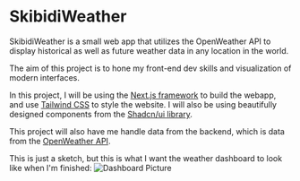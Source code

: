 # SkibidiWeather
SkibidiWeather is a small web app that utilizes the OpenWeather API to display historical as well as future weather data in any location in the world.

The aim of this project is to hone my front-end dev skills and visualization of modern interfaces.

In this project, I will be using the [Next.js framework](https://nextjs.org/) to build the webapp, and use [Tailwind CSS](https://tailwindcss.com/) to style the website. I will also be using beautifully designed components from the [Shadcn/ui library](https://ui.shadcn.com/).

This project will also have me handle data from the backend, which is data from the [OpenWeather API](https://openweathermap.org/api).

This is just a sketch, but this is what I want the weather dashboard to look like when I'm finished:
![Dashboard Picture](https://i.postimg.cc/FHsxWSfh/Untitled.png)